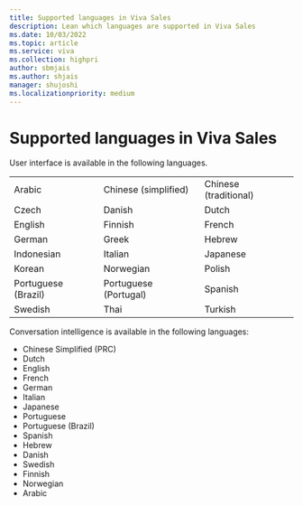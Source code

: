 ```yaml
---
title: Supported languages in Viva Sales
description: Lean which languages are supported in Viva Sales
ms.date: 10/03/2022
ms.topic: article
ms.service: viva
ms.collection: highpri
author: sbmjais
ms.author: shjais
manager: shujoshi
ms.localizationpriority: medium
---
```


# Supported languages in Viva Sales

User interface is available in the following languages.

||||
|------------------------------|--------------------------------|--------------------------------|
|     Arabic                   |     Chinese   (simplified)     |     Chinese   (traditional)    |
|     Czech                    |     Danish                     |     Dutch                      |
|     English                  |     Finnish                    |     French                     |
|     German                   |     Greek                      |     Hebrew                     |
|     Indonesian               |     Italian                    |     Japanese                   |
|     Korean                   |     Norwegian                  |     Polish                     |
|     Portuguese   (Brazil)    |     Portuguese   (Portugal)    |     Spanish                    |
|     Swedish                  |     Thai                       |     Turkish                    |

Conversation intelligence is available in the following languages:

- Chinese   Simplified (PRC)
- Dutch
- English
- French
- German
- Italian
- Japanese
- Portuguese
- Portuguese   (Brazil)
- Spanish
- Hebrew
- Danish
- Swedish
- Finnish
- Norwegian
- Arabic
